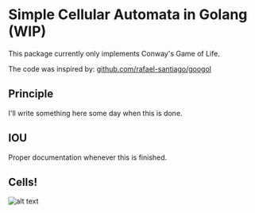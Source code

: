 # Simple Cellular Automata in Golang (WIP)
This package currently only implements Conway's Game of Life.

The code was inspired by:
[github.com/rafael-santiago/googol](https://github.com/rafael-santiago/googol)

## Principle
I'll write something here some day when this is done.

## IOU
Proper documentation whenever this is finished.

## Cells!
![alt text](https://raw.githubusercontent.com/Flokey82/go_gens/master/gencellular/images/rgb.gif "Cells!")
